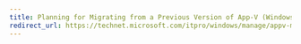 ```yaml
---
title: Planning for Migrating from a Previous Version of App-V (Windows 10)
redirect_url: https://technet.microsoft.com/itpro/windows/manage/appv-migrating-to-appv-from-a-previous-version
---
```

